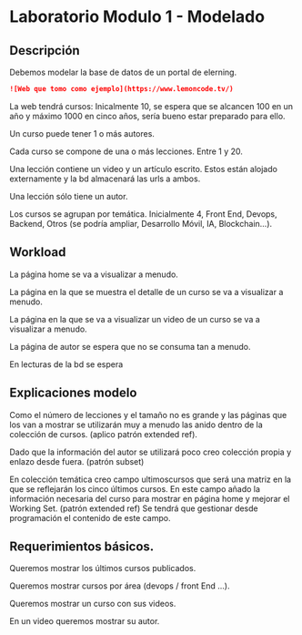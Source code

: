 # Laboratorio Modulo 1 - Modelado

## Descripción

Debemos modelar la base de datos de un portal de elerning.

```md
![Web que tomo como ejemplo](https://www.lemoncode.tv/)
```

La web tendrá cursos: Inicalmente 10, se espera que se alcancen 100 en un año y máximo 1000 en cinco años, sería bueno estar preparado para ello.

Un curso puede tener 1 o más autores.

Cada curso se compone de una o más lecciones. Entre 1 y 20.

Una lección contiene un video y un artículo escrito. Estos están alojado externamente y la bd almacenará las urls a ambos.

Una lección sólo tiene un autor.

Los cursos se agrupan por temática. Inicialmente 4, Front End, Devops, Backend, Otros (se podría ampliar, Desarrollo Móvil, IA, Blockchain...).

## Workload

La página home se va a visualizar a menudo.

La página en la que se muestra el detalle de un curso se va a visualizar a menudo.

La página en la que se va a visualizar un video de un curso se va a visualizar a menudo.

La página de autor se espera que no se consuma tan a menudo.

En lecturas de la bd se espera

## Explicaciones modelo

Como el número de lecciones y el tamaño no es grande y las páginas que los van a mostrar se utilizarán muy a menudo
las anido dentro de la colección de cursos. (aplico patrón extended ref).

Dado que la información del autor se utilizará poco creo colección propia y enlazo desde fuera. (patrón subset)

En colección temática creo campo ultimoscursos que será una matriz en la que se reflejarán los cinco últimos cursos.
En este campo añado la información necesaria del curso para mostrar en página home y mejorar el Working Set. (patrón extended ref)
Se tendrá que gestionar desde programación el contenido de este campo.

## Requerimientos básicos.

Queremos mostrar los últimos cursos publicados.

Queremos mostrar cursos por área (devops / front End ...).

Queremos mostrar un curso con sus videos.

En un video queremos mostrar su autor.
